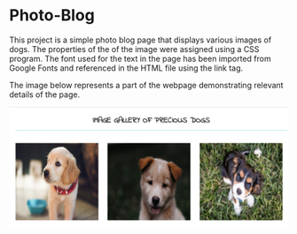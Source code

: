 # Photo-Blog
This project is a simple photo blog page that displays various images of dogs. The properties of the of the image were assigned using a CSS program.
The font used for the text in the page has been imported from Google Fonts and referenced in the HTML file using the link tag.

The image below represents a part of the webpage demonstrating relevant details of the page. 

![Screenshot](photoBlog.png)
